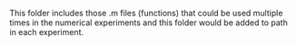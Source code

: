 This folder includes those .m files (functions) that could be used multiple times in the numerical experiments and this folder would be added to path in each experiment.
